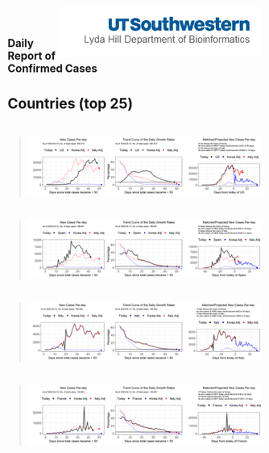 <img align="right"  height="100" src="/doc/utsw-master-logo-cmyk+BI.png">

<p>&nbsp;</p>

## Daily Report of Confirmed Cases
# Countries (top 25)  

<p>&nbsp;</p>

>![img](/output/countries_uptodate/US_3plot_combined.png)

<p>&nbsp;</p>

>![img](/output/countries_uptodate/Spain_3plot_combined.png)

<p>&nbsp;</p>

>![img](/output/countries_uptodate/Italy_3plot_combined.png)

<p>&nbsp;</p>

>![img](/output/countries_uptodate/France_3plot_combined.png)

<p>&nbsp;</p>



